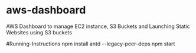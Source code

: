 # aws-dashboard
AWS Dashboard to manage EC2 instance, S3 Buckets and Launching Static Websites using S3 buckets

#Running-Instructions
npm install antd --legacy-peer-deps
npm start

